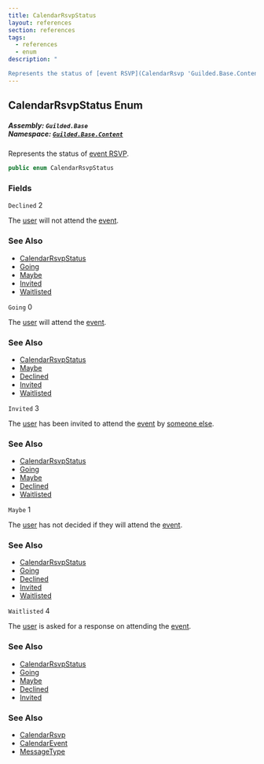```yaml
---
title: CalendarRsvpStatus
layout: references
section: references
tags:
  - references
  - enum
description: "

Represents the status of [event RSVP](CalendarRsvp 'Guilded.Base.Content.CalendarRsvp')."
---
```


## CalendarRsvpStatus Enum
##### **Assembly:** `Guilded.Base`<br/>**Namespace:** [`Guilded.Base.Content`](Guilded.Base.Content 'Guilded.Base.Content')

Represents the status of [event RSVP](CalendarRsvp 'Guilded.Base.Content.CalendarRsvp').

```csharp
public enum CalendarRsvpStatus
```
### Fields

<a name='Guilded.Base.Content.CalendarRsvpStatus.Declined'></a>

`Declined` 2

The [user](User 'Guilded.Base.Users.User') will not attend the [event](CalendarEvent 'Guilded.Base.Content.CalendarEvent').

### See Also
- [CalendarRsvpStatus](CalendarRsvpStatus 'Guilded.Base.Content.CalendarRsvpStatus')
- [Going](CalendarRsvpStatus#Guilded.Base.Content.CalendarRsvpStatus.Going 'Guilded.Base.Content.CalendarRsvpStatus.Going')
- [Maybe](CalendarRsvpStatus#Guilded.Base.Content.CalendarRsvpStatus.Maybe 'Guilded.Base.Content.CalendarRsvpStatus.Maybe')
- [Invited](CalendarRsvpStatus#Guilded.Base.Content.CalendarRsvpStatus.Invited 'Guilded.Base.Content.CalendarRsvpStatus.Invited')
- [Waitlisted](CalendarRsvpStatus#Guilded.Base.Content.CalendarRsvpStatus.Waitlisted 'Guilded.Base.Content.CalendarRsvpStatus.Waitlisted')

<a name='Guilded.Base.Content.CalendarRsvpStatus.Going'></a>

`Going` 0

The [user](User 'Guilded.Base.Users.User') will attend the [event](CalendarEvent 'Guilded.Base.Content.CalendarEvent').

### See Also
- [CalendarRsvpStatus](CalendarRsvpStatus 'Guilded.Base.Content.CalendarRsvpStatus')
- [Maybe](CalendarRsvpStatus#Guilded.Base.Content.CalendarRsvpStatus.Maybe 'Guilded.Base.Content.CalendarRsvpStatus.Maybe')
- [Declined](CalendarRsvpStatus#Guilded.Base.Content.CalendarRsvpStatus.Declined 'Guilded.Base.Content.CalendarRsvpStatus.Declined')
- [Invited](CalendarRsvpStatus#Guilded.Base.Content.CalendarRsvpStatus.Invited 'Guilded.Base.Content.CalendarRsvpStatus.Invited')
- [Waitlisted](CalendarRsvpStatus#Guilded.Base.Content.CalendarRsvpStatus.Waitlisted 'Guilded.Base.Content.CalendarRsvpStatus.Waitlisted')

<a name='Guilded.Base.Content.CalendarRsvpStatus.Invited'></a>

`Invited` 3

The [user](User 'Guilded.Base.Users.User') has been invited to attend the [event](CalendarEvent 'Guilded.Base.Content.CalendarEvent') by [someone else](CalendarRsvp.CreatedBy 'Guilded.Base.Content.CalendarRsvp.CreatedBy').

### See Also
- [CalendarRsvpStatus](CalendarRsvpStatus 'Guilded.Base.Content.CalendarRsvpStatus')
- [Going](CalendarRsvpStatus#Guilded.Base.Content.CalendarRsvpStatus.Going 'Guilded.Base.Content.CalendarRsvpStatus.Going')
- [Maybe](CalendarRsvpStatus#Guilded.Base.Content.CalendarRsvpStatus.Maybe 'Guilded.Base.Content.CalendarRsvpStatus.Maybe')
- [Declined](CalendarRsvpStatus#Guilded.Base.Content.CalendarRsvpStatus.Declined 'Guilded.Base.Content.CalendarRsvpStatus.Declined')
- [Waitlisted](CalendarRsvpStatus#Guilded.Base.Content.CalendarRsvpStatus.Waitlisted 'Guilded.Base.Content.CalendarRsvpStatus.Waitlisted')

<a name='Guilded.Base.Content.CalendarRsvpStatus.Maybe'></a>

`Maybe` 1

The [user](User 'Guilded.Base.Users.User') has not decided if they will attend the [event](CalendarEvent 'Guilded.Base.Content.CalendarEvent').

### See Also
- [CalendarRsvpStatus](CalendarRsvpStatus 'Guilded.Base.Content.CalendarRsvpStatus')
- [Going](CalendarRsvpStatus#Guilded.Base.Content.CalendarRsvpStatus.Going 'Guilded.Base.Content.CalendarRsvpStatus.Going')
- [Declined](CalendarRsvpStatus#Guilded.Base.Content.CalendarRsvpStatus.Declined 'Guilded.Base.Content.CalendarRsvpStatus.Declined')
- [Invited](CalendarRsvpStatus#Guilded.Base.Content.CalendarRsvpStatus.Invited 'Guilded.Base.Content.CalendarRsvpStatus.Invited')
- [Waitlisted](CalendarRsvpStatus#Guilded.Base.Content.CalendarRsvpStatus.Waitlisted 'Guilded.Base.Content.CalendarRsvpStatus.Waitlisted')

<a name='Guilded.Base.Content.CalendarRsvpStatus.Waitlisted'></a>

`Waitlisted` 4

The [user](User 'Guilded.Base.Users.User') is asked for a response on attending the [event](CalendarEvent 'Guilded.Base.Content.CalendarEvent').

### See Also
- [CalendarRsvpStatus](CalendarRsvpStatus 'Guilded.Base.Content.CalendarRsvpStatus')
- [Going](CalendarRsvpStatus#Guilded.Base.Content.CalendarRsvpStatus.Going 'Guilded.Base.Content.CalendarRsvpStatus.Going')
- [Maybe](CalendarRsvpStatus#Guilded.Base.Content.CalendarRsvpStatus.Maybe 'Guilded.Base.Content.CalendarRsvpStatus.Maybe')
- [Declined](CalendarRsvpStatus#Guilded.Base.Content.CalendarRsvpStatus.Declined 'Guilded.Base.Content.CalendarRsvpStatus.Declined')
- [Invited](CalendarRsvpStatus#Guilded.Base.Content.CalendarRsvpStatus.Invited 'Guilded.Base.Content.CalendarRsvpStatus.Invited')

### See Also
- [CalendarRsvp](CalendarRsvp 'Guilded.Base.Content.CalendarRsvp')
- [CalendarEvent](CalendarEvent 'Guilded.Base.Content.CalendarEvent')
- [MessageType](MessageType 'Guilded.Base.Content.MessageType')